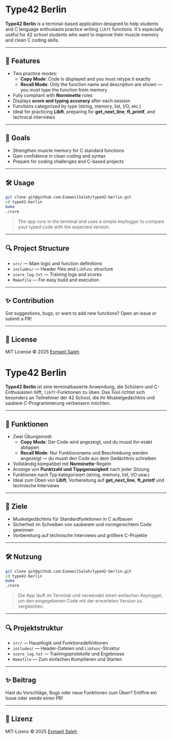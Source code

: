 # Type42 Berlin

**Type42 Berlin** is a terminal-based application designed to help students and C language enthusiasts practice writing `libft` functions. It's especially useful for 42 school students who want to improve their muscle memory and clean C coding skills.

---

## 🎯 Features

- Two practice modes:
  - **Copy Mode**: Code is displayed and you must retype it exactly
  - **Recall Mode**: Only the function name and description are shown — you must type the function from memory
- Fully compliant with **Norminette** rules
- Displays **score and typing accuracy** after each session
- Functions categorized by type (string, memory, list, I/O, etc.)
- Ideal for practicing **Libft**, preparing for **get_next_line**, **ft_printf**, and technical interviews

---

## 🧠 Goals

- Strengthen muscle memory for C standard functions
- Gain confidence in clean coding and syntax
- Prepare for coding challenges and C-based projects

---

## 🛠 Usage

```bash
git clone git@github.com:EsmaeilSaleh/type42-berlin.git
cd type42-berlin
make
./core
```

> The app runs in the terminal and uses a simple keylogger to compare your typed code with the expected version.

---

## 🔍 Project Structure

- `src/` — Main logic and function definitions
- `includes/` — Header files and `LibFunc` structure
- `score_log.txt` — Training logs and scores
- `Makefile` — For easy build and execution

---

## ✨ Contribution

Got suggestions, bugs, or want to add new functions? Open an issue or submit a PR!

---

## 🧾 License

MIT License © 2025 [Esmaeil Saleh](https://www.linkedin.com/in/esmaeil-saleh/)

# Type42 Berlin

**Type42 Berlin** ist eine terminalbasierte Anwendung, die Schülern und C-Enthusiasten hilft, `libft`-Funktionen zu üben. Das Tool richtet sich besonders an Teilnehmer der 42 School, die ihr Muskelgedächtnis und saubere C-Programmierung verbessern möchten.

---

## 🎯 Funktionen

- Zwei Übungsmodi:
  - **Copy Mode**: Der Code wird angezeigt, und du musst ihn exakt abtippen
  - **Recall Mode**: Nur Funktionsname und Beschreibung werden angezeigt — du musst den Code aus dem Gedächtnis schreiben
- Vollständig kompatibel mit **Norminette**-Regeln
- Anzeige von **Punktzahl und Tippgenauigkeit** nach jeder Sitzung
- Funktionen nach Typ kategorisiert (string, memory, list, I/O usw.)
- Ideal zum Üben von **Libft**, Vorbereitung auf **get_next_line**, **ft_printf** und technische Interviews

---

## 🧠 Ziele

- Muskelgedächtnis für Standardfunktionen in C aufbauen
- Sicherheit im Schreiben von sauberem und normgerechtem Code gewinnen
- Vorbereitung auf technische Interviews und größere C-Projekte

---

## 🛠 Nutzung

```bash
git clone git@github.com:EsmaeilSaleh/type42-berlin.git
cd type42-berlin
make
./core
```

> Die App läuft im Terminal und verwendet einen einfachen Keylogger, um den eingegebenen Code mit der erwarteten Version zu vergleichen.

---

## 🔍 Projektstruktur

- `src/` — Hauptlogik und Funktionsdefinitionen
- `includes/` — Header-Dateien und `LibFunc`-Struktur
- `score_log.txt` — Trainingsprotokolle und Ergebnisse
- `Makefile` — Zum einfachen Kompilieren und Starten

---

## ✨ Beitrag

Hast du Vorschläge, Bugs oder neue Funktionen zum Üben? Eröffne ein Issue oder sende einen PR!

---

## 🧾 Lizenz

MIT-Lizenz © 2025 [Esmaeil Saleh](https://www.linkedin.com/in/esmaeil-saleh/)
